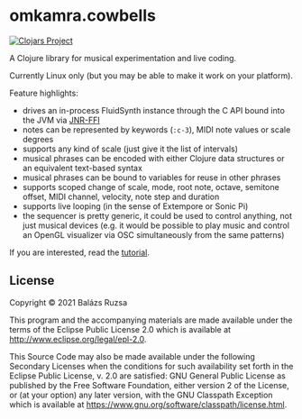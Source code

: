 # omkamra.cowbells

[![Clojars Project](https://img.shields.io/clojars/v/com.github.omkamra/cowbells.svg)](https://clojars.org/com.github.omkamra/cowbells)

A Clojure library for musical experimentation and live coding.

Currently Linux only (but you may be able to make it work on your platform).

Feature highlights:

- drives an in-process FluidSynth instance through the C API bound into the JVM via [JNR-FFI](https://github.com/omkamra/jnr)
- notes can be represented by keywords (`:c-3`), MIDI note values or scale degrees
- supports any kind of scale (just give it the list of intervals)
- musical phrases can be encoded with either Clojure data structures or an equivalent text-based syntax
- musical phrases can be bound to variables for reuse in other phrases
- supports scoped change of scale, mode, root note, octave, semitone offset, MIDI channel, velocity, note step and duration
- supports live looping (in the sense of Extempore or Sonic Pi)
- the sequencer is pretty generic, it could be used to control anything, not just musical devices (e.g. it would be possible to play music and control an OpenGL visualizer via OSC simultaneously from the same patterns)

If you are interested, read the [tutorial](https://github.com/omkamra/cowbells/blob/master/src/omkamra/cowbells/tutorial.clj).

## License

Copyright © 2021 Balázs Ruzsa

This program and the accompanying materials are made available under the
terms of the Eclipse Public License 2.0 which is available at
http://www.eclipse.org/legal/epl-2.0.

This Source Code may also be made available under the following Secondary
Licenses when the conditions for such availability set forth in the Eclipse
Public License, v. 2.0 are satisfied: GNU General Public License as published by
the Free Software Foundation, either version 2 of the License, or (at your
option) any later version, with the GNU Classpath Exception which is available
at https://www.gnu.org/software/classpath/license.html.
